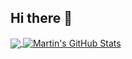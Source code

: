 ## Hi there 👋
<a href="https://github.com/RahimCml">
  <img align="center" src="https://github-readme-stats.vercel.app/api/top-langs/?username=RahimCml&hide=java,html&title_color=ffffff&text_color=c9cacc&icon_color=2bbc8a&bg_color=1d1f21" />
</a>
<a href="https://github.com/RahimCml">
  <img align="center" src="https://github-readme-stats.vercel.app/api?username=RahimCml&show_icons=true&line_height=27&count_private=true&title_color=ffffff&text_color=c9cacc&icon_color=2bbc8a&bg_color=1d1f21" alt="Martin's GitHub Stats" />
</a>
